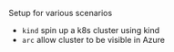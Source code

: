 Setup for various scenarios

* `kind` spin up a k8s cluster using kind
* `arc` allow cluster to be visible in Azure